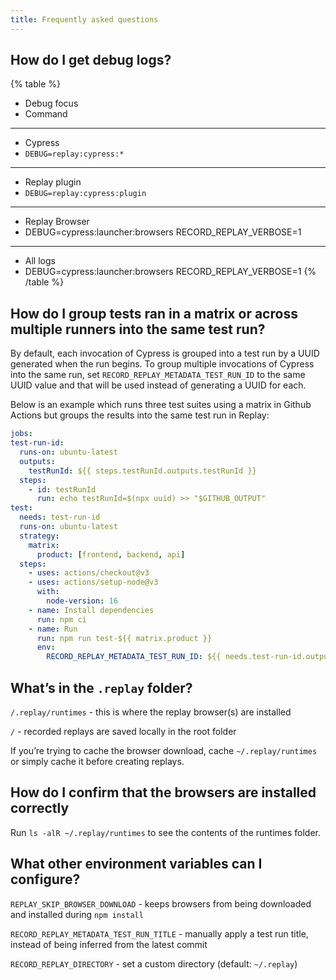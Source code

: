 ```yaml
---
title: Frequently asked questions
---
```


## How do I get debug logs?
{% table %}
- Debug focus
- Command
---
- Cypress
- `DEBUG=replay:cypress:*`
---
- Replay plugin
- `DEBUG=replay:cypress:plugin`
---
- Replay Browser
- DEBUG=cypress:launcher:browsers RECORD_REPLAY_VERBOSE=1
---
- All logs
- DEBUG=cypress:launcher:browsers RECORD_REPLAY_VERBOSE=1
{% /table %}

## How do I group tests ran in a matrix or across multiple runners into the same test run?
By default, each invocation of Cypress is grouped into a test run by a UUID generated when the run begins. To group multiple invocations of Cypress into the same run, set `RECORD_REPLAY_METADATA_TEST_RUN_ID` to the same UUID value and that will be used instead of generating a UUID for each.

Below is an example which runs three test suites using a matrix in Github Actions but groups the results into the same test run in Replay:

```yaml {% fileName=".github/workflows/e2e.yml" %}
jobs:
test-run-id:
  runs-on: ubuntu-latest
  outputs:
    testRunId: ${{ steps.testRunId.outputs.testRunId }}
  steps:
    - id: testRunId
      run: echo testRunId=$(npx uuid) >> "$GITHUB_OUTPUT"
test:
  needs: test-run-id
  runs-on: ubuntu-latest
  strategy:
    matrix:
      product: [frontend, backend, api]
  steps:
    - uses: actions/checkout@v3
    - uses: actions/setup-node@v3
      with:
        node-version: 16
    - name: Install dependencies
      run: npm ci
    - name: Run
      run: npm run test-${{ matrix.product }}
      env:
        RECORD_REPLAY_METADATA_TEST_RUN_ID: ${{ needs.test-run-id.outputs.testRunId }}
```

## What’s in the `.replay` folder?
`/.replay/runtimes` - this is where the replay browser(s) are installed

`/` - recorded replays are saved locally in the root folder

If you’re trying to cache the browser download, cache `~/.replay/runtimes` or simply cache it before creating replays.


## How do I confirm that the browsers are installed correctly
Run `ls -alR ~/.replay/runtimes` to see the contents of the runtimes folder.

## What other environment variables can I configure?
`REPLAY_SKIP_BROWSER_DOWNLOAD` - keeps browsers from being downloaded and installed during `npm install`

`RECORD_REPLAY_METADATA_TEST_RUN_TITLE` - manually apply a test run title, instead of being inferred from the latest commit

`RECORD_REPLAY_DIRECTORY` - set a custom directory (default: `~/.replay`)
